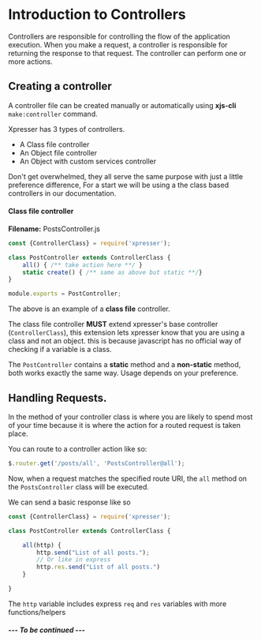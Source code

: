 # Introduction to Controllers
Controllers are responsible for controlling the flow of the application execution. When you make a request, a controller is responsible for returning the response to that request. The controller can perform one or more actions.

## Creating a controller
A controller file can be created manually or automatically using **xjs-cli** `make:controller`  command.

Xpresser has 3 types of controllers.
- A Class file controller
- An Object file controller
- An Object with custom services controller

Don't get overwhelmed, they all serve the same purpose with just a little preference difference, For a start we will be using a the class based controllers in our documentation.

#### Class file controller
**Filename:** PostsController.js
```javascript
const {ControllerClass} = require('xpresser');

class PostController extends ControllerClass {
    all() { /** take action here **/ }
    static create() { /** same as above but static **/}
}

module.exports = PostController;
```

The above is an example of a **class file** controller.

The class file controller **MUST** extend xpresser's base controller (`ControllerClass`), this extension lets xpresser know that you are using a class and not an object.
this is because javascript has no official way of checking if a variable is a class.

The `PostController` contains a **static** method and a **non-static** method, both works exactly the same way. Usage depends on your preference.

## Handling Requests.
In the method of your controller class is where you are likely to spend most of your time because it is where the action for a routed request is taken place.

You can route to a controller action like so:
```javascript
$.router.get('/posts/all', 'PostsController@all');
```

Now, when a request matches the specified route URI, the `all` method on the `PostsController` class will be executed.

We can send a basic response like so
```javascript
const {ControllerClass} = require('xpresser');

class PostController extends ControllerClass {

    all(http) {
        http.send("List of all posts.");
        // Or like in express
        http.res.send("List of all posts.")
    }

}
```
The `http` variable includes express `req` and `res` variables with more functions/helpers

##### --- To be continued ---